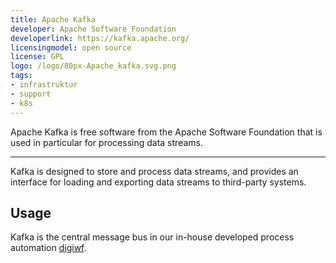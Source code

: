```yaml
---
title: Apache Kafka
developer: Apache Software Foundation 
developerlink: https://kafka.apache.org/ 
licensingmodel: open source
license: GPL
logo: /logo/80px-Apache_kafka.svg.png
tags:
- infrastruktur
- support
- k8s
---
```

Apache Kafka is free software from the Apache Software Foundation that is used in particular for processing data streams.

---

Kafka is designed to store and process data streams, and provides an interface for loading and exporting data streams to third-party systems.

## Usage


Kafka is the central message bus in our in-house developed process automation [digiwf](digiwf).

